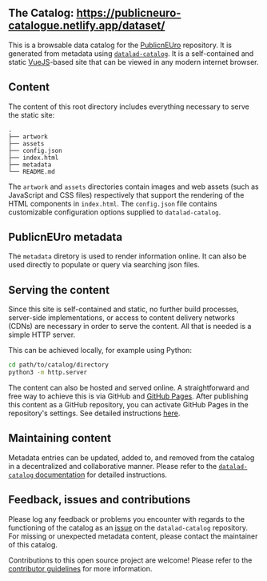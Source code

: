 ## The Catalog: https://publicneuro-catalogue.netlify.app/dataset/

This is a browsable data catalog for the [PublicnEUro](https://publicneuro.eu/) repository. It is generated from metadata using [`datalad-catalog`](https://github.com/datalad/datalad-catalog/). It is a self-contained and static [VueJS](https://vuejs.org/)-based site that can be viewed in any modern internet browser.

## Content

The content of this root directory includes everything necessary to serve the static site:

```
.
├── artwork
├── assets
├── config.json
├── index.html
├── metadata
└── README.md
```

The `artwork` and `assets` directories contain images and web assets (such as JavaScript and CSS files) respectively that support the rendering of the HTML components in `index.html`. The `config.json` file contains customizable configuration options supplied to `datalad-catalog`.

## PublicnEUro metadata

The `metadata` diretory is used to render information online. It can also be used directly to populate or query via searching json files.  

## Serving the content

Since this site is self-contained and static, no further build processes, server-side implementations, or access to content delivery networks (CDNs) are necessary in order to serve the content. All that is needed is a simple HTTP server.

This can be achieved locally, for example using Python:

```bash
cd path/to/catalog/directory
python3 -m http.server
```

The content can also be hosted and served online. A straightforward and free way to achieve this is via GitHub and [GitHub Pages](https://pages.github.com/). After publishing this content as a GitHub repository, you can activate GitHub Pages in the repository's settings. See detailed instructions [here](https://docs.github.com/en/pages/getting-started-with-github-pages/creating-a-github-pages-site).

## Maintaining content

Metadata entries can be updated, added to, and removed from the catalog in a decentralized and collaborative manner. Please refer to the [`datalad-catalog` documentation](http://docs.datalad.org/projects/catalog/en/latest/?badge=latest) for detailed instructions.

## Feedback, issues and contributions

Please log any feedback or problems you encounter with regards to the functioning of the catalog as an [issue](https://github.com/datalad/datalad-catalog/issues/new) on the `datalad-catalog` repository. For missing or unexpected metadata content, please contact the maintainer of this catalog.

Contributions to this open source project are welcome! Please refer to the [contributor guidelines](http://docs.datalad.org/projects/catalog/en/latest/contributing.html) for more information.

